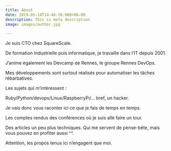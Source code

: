 ```yaml
---
title: About
date: 2019-05-14T14:46:10.000+06:00
description: This is meta description
image: images/author.jpg

---
```

Je suis CTO chez SquareScale.

De formation industrielle puis informatique, je travaille dans l’IT depuis 2001.

J’anime également les Devcamp de Rennes, le groupe Rennes DevOps.

Mes développements sont surtout réalisés pour automatiser les tâches rébarbatives.

Les sujets qui m’intéressent :

Ruby/Python/devops/Linux/RaspberryPi/… bref, un hacker.

Je vais donc vous raconter ici ce que je fais de temps en temps.

Les comptes rendus des conférences où je suis allé faire un tour.

Des articles un peu plus techniques. Qui me servent de pense-bête, mais vous pouvez en profiter aussi ^^.

Attention, les propos tenus ici n’engagent que moi.
